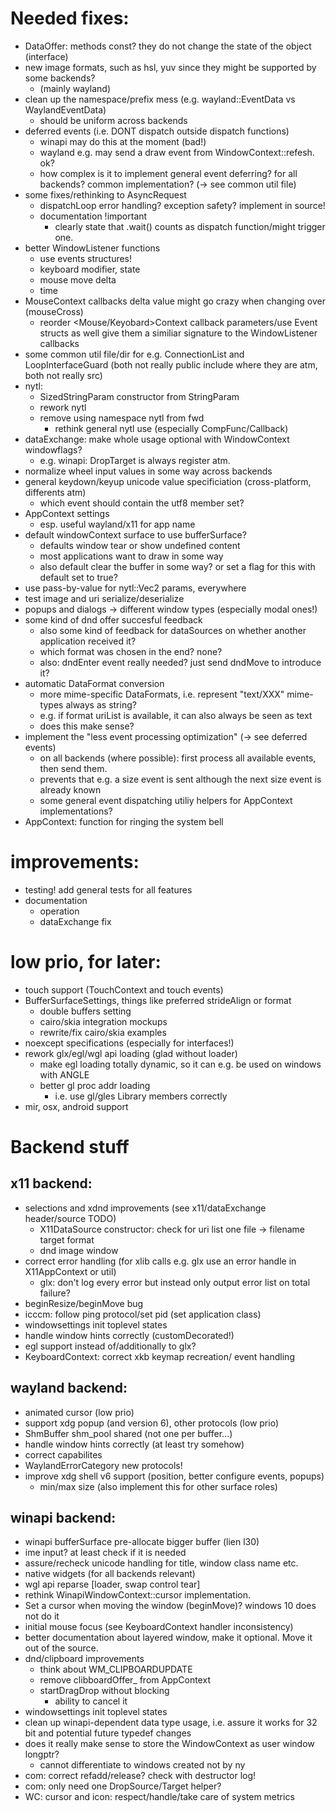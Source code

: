 Needed fixes:
============

- DataOffer: methods const? they do not change the state of the object (interface)
- new image formats, such as hsl, yuv since they might be supported by some backends?
	- (mainly wayland)
- clean up the namespace/prefix mess (e.g. wayland::EventData vs WaylandEventData)
	- should be uniform across backends
- deferred events (i.e. DONT dispatch outside dispatch functions)
	- winapi may do this at the moment (bad!)
	- wayland e.g. may send a draw event from WindowContext::refesh. ok?
	- how complex is it to implement general event deferring? for all backends?
		common implementation? (-> see common util file)
- some fixes/rethinking to AsyncRequest
	- dispatchLoop error handling? exception safety? implement in source!
	- documentation !important
		- clearly state that .wait() counts as dispatch function/might trigger one.
- better WindowListener functions
	- use events structures!
	- keyboard modifier, state
	- mouse move delta
	- time
- MouseContext callbacks delta value might go crazy when changing over (mouseCross)
	- reorder <Mouse/Keyobard>Context callback parameters/use Event structs as well
		give them a similiar signature to the WindowListener callbacks
- some common util file/dir for e.g. ConnectionList and LoopInterfaceGuard
	(both not really public include where they are atm, both not really src)
- nytl:
	- SizedStringParam constructor from StringParam
	- rework nytl
	- remove using namespace nytl from fwd
		- rethink general nytl use (especially CompFunc/Callback)
- dataExchange: make whole usage optional with WindowContext windowflags?
	- e.g. winapi: DropTarget is always register atm.
- normalize wheel input values in some way across backends
- general keydown/keyup unicode value specificiation (cross-platform, differents atm)
	- which event should contain the utf8 member set?
- AppContext settings
	- esp. useful wayland/x11 for app name
- default windowContext surface to use bufferSurface?
	- defaults window tear or show undefined content
	- most applications want to draw in some way
	- also default clear the buffer in some way? or set a flag for this with
		default set to true?
- use pass-by-value for nytl::Vec2 params, everywhere
- test image and uri serialize/deserialize
- popups and dialogs -> different window types (especially modal ones!)
- some kind of dnd offer succesful feedback
	- also some kind of feedback for dataSources on whether another application received it?
	- which format was chosen in the end? none?
	- also: dndEnter event really needed? just send dndMove to introduce it?
- automatic DataFormat conversion
	- more mime-specific DataFormats, i.e. represent "text/XXX" mime-types always as string?
	- e.g. if format uriList is available, it can also always be seen as text
	- does this make sense?
- implement the "less event processing optimization" (-> see deferred events)
	- on all backends (where possible): first process all available events, then send them.
	- prevents that e.g. a size event is sent although the next size event is already known
	- some general event dispatching utiliy helpers for AppContext implementations?
- AppContext: function for ringing the system bell

improvements:
=============

- testing! add general tests for all features
- documentation
	- operation
	- dataExchange fix

low prio, for later:
====================

- touch support (TouchContext and touch events)
- BufferSurfaceSettings, things like preferred strideAlign or format
	- double buffers setting
	- cairo/skia integration mockups
	- rewrite/fix cairo/skia examples
- noexcept specifications (especially for interfaces!)
- rework glx/egl/wgl api loading (glad without loader)
	- make egl loading totally dynamic, so it can e.g. be used on windows with ANGLE
	- better gl proc addr loading
		- i.e. use gl/gles Library members correctly
- mir, osx, android support

Backend stuff
=============

x11 backend:
------------

- selections and xdnd improvements (see x11/dataExchange header/source TODO)
	- X11DataSource constructor: check for uri list one file -> filename target format
	- dnd image window
- correct error handling (for xlib calls e.g. glx use an error handle in X11AppContext or util)
	- glx: don't log every error but instead only output error list on total failure?
- beginResize/beginMove bug
- icccm: follow ping protocol/set pid (set application class)
- windowsettings init toplevel states
- handle window hints correctly (customDecorated!)
- egl support instead of/additionally to glx?
- KeyboardContext: correct xkb keymap recreation/ event handling

wayland backend:
---------------

- animated cursor (low prio)
- support xdg popup (and version 6), other protocols (low prio)
- ShmBuffer shm_pool shared (not one per buffer...)
- handle window hints correctly (at least try somehow)
- correct capabilites
- WaylandErrorCategory new protocols!
- improve xdg shell v6 support (position, better configure events, popups)
	- min/max size (also implement this for other surface roles)

winapi backend:
---------------

- winapi bufferSurface pre-allocate bigger buffer (lien l30)
- ime input? at least check if it is needed
- assure/recheck unicode handling for title, window class name etc.
- native widgets (for all backends relevant)
- wgl api reparse [loader, swap control tear]
- rethink WinapiWindowContext::cursor implementation.
- Set a cursor when moving the window (beginMove)? windows 10 does not do it
- initial mouse focus (see KeyboardContext handler inconsistency)
- better documentation about layered window, make it optional. Move it out of the source.
- dnd/clipboard improvements
	- think about WM_CLIPBOARDUPDATE
	- remove clibboardOffer_ from AppContext
	- startDragDrop without blocking
		- ability to cancel it
- windowsettings init toplevel states
- clean up winapi-dependent data type usage, i.e. assure it works for 32 bit and
	potential future typedef changes
- does it really make sense to store the WindowContext as user window longptr?
	- cannot differentiate to windows created not by ny
- com: correct refadd/release? check with destructor log!
- com: only need one DropSource/Target helper?
- WC: cursor and icon: respect/handle/take care of system metrics
